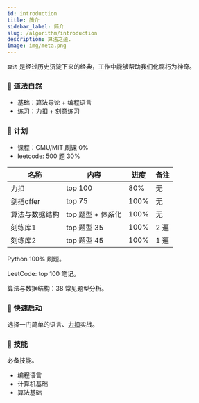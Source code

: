 ```yaml
---
id: introduction
title: 简介
sidebar_label: 简介
slug: /algorithm/introduction
description: 算法之道.
image: img/meta.png
---
```


`算法` 是经过历史沉淀下来的经典，工作中能够帮助我们化腐朽为神奇。

### 🔑 道法自然

- 基础：算法导论 + 编程语言
- 练习：力扣 + 刻意练习

### 📅 计划

- 课程：CMU/MIT  刷课  0%
- leetcode: 500 题  30%

| 		名称 	   |       内容              | 进度              | 备注 | 
| ---------------- | ----------------------- | ------------------------ | -------------------------|
| 力扣              | top 100                 | 80%                      | 无                  |
| 剑指offer          | top 75                 | 100%                      | 无                    |
| 算法与数据结构          | top 题型 + 体系化                 | 100%                      | 无                    |
| 刻练库1          | top 题型 35                | 100%                      | 2 遍                    |
| 刻练库2          | top 题型 45                | 100%                      | 1 遍                    |

Python 100% 刷题。

LeetCode: top 100 笔记。

算法与数据结构：38 常见题型分析。

### 🚀 快速启动

选择一门简单的语言、[力扣](https:://leetcode.cn)实战。

### 📁 技能

必备技能。

- 编程语言
- 计算机基础
- 算法基础
